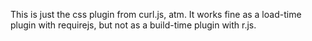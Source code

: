 This is just the css plugin from curl.js, atm.  It works fine as a load-time plugin with requirejs, but not as a build-time plugin with r.js.